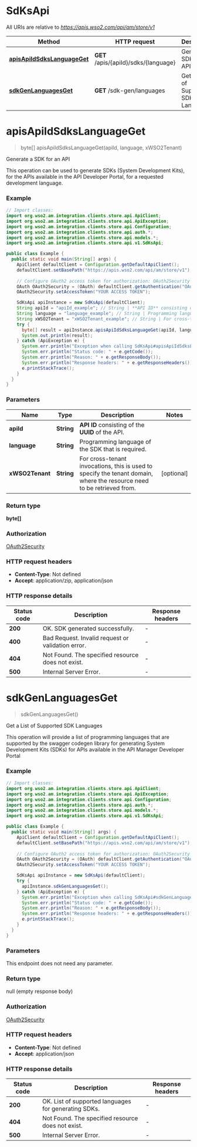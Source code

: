 # SdKsApi

All URIs are relative to *https://apis.wso2.com/api/am/store/v1*

Method | HTTP request | Description
------------- | ------------- | -------------
[**apisApiIdSdksLanguageGet**](SdKsApi.md#apisApiIdSdksLanguageGet) | **GET** /apis/{apiId}/sdks/{language} | Generate a SDK for an API 
[**sdkGenLanguagesGet**](SdKsApi.md#sdkGenLanguagesGet) | **GET** /sdk-gen/languages | Get a List of Supported SDK Languages 


<a name="apisApiIdSdksLanguageGet"></a>
# **apisApiIdSdksLanguageGet**
> byte[] apisApiIdSdksLanguageGet(apiId, language, xWSO2Tenant)

Generate a SDK for an API 

This operation can be used to generate SDKs (System Development Kits), for the APIs available in the API Developer Portal, for a requested development language. 

### Example
```java
// Import classes:
import org.wso2.am.integration.clients.store.api.ApiClient;
import org.wso2.am.integration.clients.store.api.ApiException;
import org.wso2.am.integration.clients.store.api.Configuration;
import org.wso2.am.integration.clients.store.api.auth.*;
import org.wso2.am.integration.clients.store.api.models.*;
import org.wso2.am.integration.clients.store.api.v1.SdKsApi;

public class Example {
  public static void main(String[] args) {
    ApiClient defaultClient = Configuration.getDefaultApiClient();
    defaultClient.setBasePath("https://apis.wso2.com/api/am/store/v1");
    
    // Configure OAuth2 access token for authorization: OAuth2Security
    OAuth OAuth2Security = (OAuth) defaultClient.getAuthentication("OAuth2Security");
    OAuth2Security.setAccessToken("YOUR ACCESS TOKEN");

    SdKsApi apiInstance = new SdKsApi(defaultClient);
    String apiId = "apiId_example"; // String | **API ID** consisting of the **UUID** of the API. 
    String language = "language_example"; // String | Programming language of the SDK that is required. 
    String xWSO2Tenant = "xWSO2Tenant_example"; // String | For cross-tenant invocations, this is used to specify the tenant domain, where the resource need to be   retrieved from. 
    try {
      byte[] result = apiInstance.apisApiIdSdksLanguageGet(apiId, language, xWSO2Tenant);
      System.out.println(result);
    } catch (ApiException e) {
      System.err.println("Exception when calling SdKsApi#apisApiIdSdksLanguageGet");
      System.err.println("Status code: " + e.getCode());
      System.err.println("Reason: " + e.getResponseBody());
      System.err.println("Response headers: " + e.getResponseHeaders());
      e.printStackTrace();
    }
  }
}
```

### Parameters

Name | Type | Description  | Notes
------------- | ------------- | ------------- | -------------
 **apiId** | **String**| **API ID** consisting of the **UUID** of the API.  |
 **language** | **String**| Programming language of the SDK that is required.  |
 **xWSO2Tenant** | **String**| For cross-tenant invocations, this is used to specify the tenant domain, where the resource need to be   retrieved from.  | [optional]

### Return type

**byte[]**

### Authorization

[OAuth2Security](../README.md#OAuth2Security)

### HTTP request headers

 - **Content-Type**: Not defined
 - **Accept**: application/zip, application/json

### HTTP response details
| Status code | Description | Response headers |
|-------------|-------------|------------------|
**200** | OK. SDK generated successfully.  |  -  |
**400** | Bad Request. Invalid request or validation error. |  -  |
**404** | Not Found. The specified resource does not exist. |  -  |
**500** | Internal Server Error. |  -  |

<a name="sdkGenLanguagesGet"></a>
# **sdkGenLanguagesGet**
> sdkGenLanguagesGet()

Get a List of Supported SDK Languages 

This operation will provide a list of programming languages that are supported by the swagger codegen library for generating System Development Kits (SDKs) for APIs available in the API Manager Developer Portal 

### Example
```java
// Import classes:
import org.wso2.am.integration.clients.store.api.ApiClient;
import org.wso2.am.integration.clients.store.api.ApiException;
import org.wso2.am.integration.clients.store.api.Configuration;
import org.wso2.am.integration.clients.store.api.auth.*;
import org.wso2.am.integration.clients.store.api.models.*;
import org.wso2.am.integration.clients.store.api.v1.SdKsApi;

public class Example {
  public static void main(String[] args) {
    ApiClient defaultClient = Configuration.getDefaultApiClient();
    defaultClient.setBasePath("https://apis.wso2.com/api/am/store/v1");
    
    // Configure OAuth2 access token for authorization: OAuth2Security
    OAuth OAuth2Security = (OAuth) defaultClient.getAuthentication("OAuth2Security");
    OAuth2Security.setAccessToken("YOUR ACCESS TOKEN");

    SdKsApi apiInstance = new SdKsApi(defaultClient);
    try {
      apiInstance.sdkGenLanguagesGet();
    } catch (ApiException e) {
      System.err.println("Exception when calling SdKsApi#sdkGenLanguagesGet");
      System.err.println("Status code: " + e.getCode());
      System.err.println("Reason: " + e.getResponseBody());
      System.err.println("Response headers: " + e.getResponseHeaders());
      e.printStackTrace();
    }
  }
}
```

### Parameters
This endpoint does not need any parameter.

### Return type

null (empty response body)

### Authorization

[OAuth2Security](../README.md#OAuth2Security)

### HTTP request headers

 - **Content-Type**: Not defined
 - **Accept**: application/json

### HTTP response details
| Status code | Description | Response headers |
|-------------|-------------|------------------|
**200** | OK. List of supported languages for generating SDKs.  |  -  |
**404** | Not Found. The specified resource does not exist. |  -  |
**500** | Internal Server Error. |  -  |

